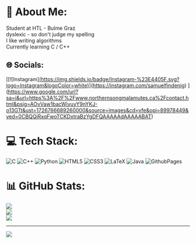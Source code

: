 
# 💫 About Me:
Student at HTL - Bulme Graz <br>
dyslexic - so don't judge my spelling <br>
I like writing algorithms<br>
Currently learning C / C++<br>


## 🌐 Socials:
[[![Instagram][(https://img.shields.io/badge/Instagram-%23E4405F.svg?logo=Instagram&logoColor=white)](https://www.google.com/url?sa=i&url=https%3A%2F%2Fwww.northernsongmalamutes.ca%2Fcontact.html&psig=AOvVaw1bacWiyuyY9nYKJ-o13GTt&ust=1726766689260000&source=images&cd=vfe&opi=89978449&ved=0CBQQjRxqFwoTCKDxtraBzYgDFQAAAAAdAAAAABAT)](https://instagram.com/samuelfindenig) 
](https://www.google.com/url?sa=i&url=https%3A%2F%2Fwww.northernsongmalamutes.ca%2Fcontact.html&psig=AOvVaw1bacWiyuyY9nYKJ-o13GTt&ust=1726766689260000&source=images&cd=vfe&opi=89978449&ved=0CBQQjRxqFwoTCKDxtraBzYgDFQAAAAAdAAAAABAT)
# 💻 Tech Stack:
![C](https://img.shields.io/badge/c-%2300599C.svg?style=for-the-badge&logo=c&logoColor=white) ![C++](https://img.shields.io/badge/c++-%2300599C.svg?style=for-the-badge&logo=c%2B%2B&logoColor=white) ![Python](https://img.shields.io/badge/python-3670A0?style=for-the-badge&logo=python&logoColor=ffdd54) ![HTML5](https://img.shields.io/badge/html5-%23E34F26.svg?style=for-the-badge&logo=html5&logoColor=white) ![CSS3](https://img.shields.io/badge/css3-%231572B6.svg?style=for-the-badge&logo=css3&logoColor=white) ![LaTeX](https://img.shields.io/badge/latex-%23008080.svg?style=for-the-badge&logo=latex&logoColor=white) ![Java](https://img.shields.io/badge/java-%23ED8B00.svg?style=for-the-badge&logo=openjdk&logoColor=white) ![GithubPages](https://img.shields.io/badge/github%20pages-121013?style=for-the-badge&logo=github&logoColor=white)
# 📊 GitHub Stats:
![](https://github-readme-stats.vercel.app/api?username=samuelfindenig&theme=date_night&hide_border=false&include_all_commits=true&count_private=true)<br/>
![](https://github-readme-streak-stats.herokuapp.com/?user=samuelfindenig&theme=date_night&hide_border=false)<br/>
![](https://github-readme-stats.vercel.app/api/top-langs/?username=samuelfindenig&theme=date_night&hide_border=false&include_all_commits=true&count_private=true&layout=compact)

---
[![](https://visitcount.itsvg.in/api?id=samuelfindenig&icon=0&color=0)](https://visitcount.itsvg.in)

<!-- Proudly created with GPRM ( https://gprm.itsvg.in ) -->
